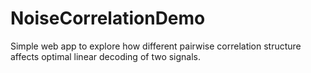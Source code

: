 # NoiseCorrelationDemo
Simple web app to explore how different pairwise correlation structure affects optimal linear decoding of two signals.
